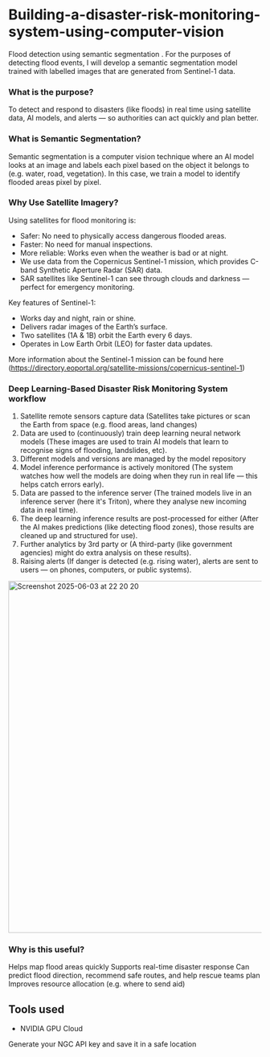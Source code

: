 # Building-a-disaster-risk-monitoring-system-using-computer-vision
Flood detection using semantic segmentation . For the purposes of detecting flood events, I will develop a semantic segmentation model trained with labelled images that are generated from Sentinel-1 data.

### What is the purpose? 

To detect and respond to disasters (like floods) in real time using satellite data, AI models, and alerts — so authorities can act quickly and plan better.

### What is Semantic Segmentation? 

Semantic segmentation is a computer vision technique where an AI model looks at an image and labels each pixel based on the object it belongs to (e.g. water, road, vegetation).
In this case, we train a model to identify flooded areas pixel by pixel.

### Why Use Satellite Imagery?

Using satellites for flood monitoring is:

- Safer: No need to physically access dangerous flooded areas.
- Faster: No need for manual inspections.
- More reliable: Works even when the weather is bad or at night.
- We use data from the Copernicus Sentinel-1 mission, which provides C-band Synthetic Aperture Radar (SAR) data.
- SAR satellites like Sentinel-1 can see through clouds and darkness — perfect for emergency monitoring.

Key features of Sentinel-1:

- Works day and night, rain or shine.
- Delivers radar images of the Earth’s surface.
- Two satellites (1A & 1B) orbit the Earth every 6 days.
- Operates in Low Earth Orbit (LEO) for faster data updates.

More information about the Sentinel-1 mission can be found here (https://directory.eoportal.org/satellite-missions/copernicus-sentinel-1)


### Deep Learning-Based Disaster Risk Monitoring System workflow 

1. Satellite remote sensors capture data (Satellites take pictures or scan the Earth from space (e.g. flood areas, land changes)
2. Data are used to (continuously) train deep learning neural network models (These images are used to train AI models that learn to recognise signs of flooding, landslides, etc). 
3. Different models and versions are managed by the model repository
4. Model inference performance is actively monitored (The system watches how well the models are doing when they run in real life — this helps catch errors early). 
5. Data are passed to the inference server (The trained models live in an inference server (here it's Triton), where they analyse new incoming data in real time). 
6. The deep learning inference results are post-processed for either (After the AI makes predictions (like detecting flood zones), those results are cleaned up and structured for use). 
7. Further analytics by 3rd party or (A third-party (like government agencies) might do extra analysis on these results). 
8. Raising alerts (If danger is detected (e.g. rising water), alerts are sent to users — on phones, computers, or public systems). 

<img width="701" alt="Screenshot 2025-06-03 at 22 20 20" src="https://github.com/user-attachments/assets/1e371666-02ff-48de-9c08-e71e7f25d2a1" />

### Why is this useful?

Helps map flood areas quickly
Supports real-time disaster response
Can predict flood direction, recommend safe routes, and help rescue teams plan
Improves resource allocation (e.g. where to send aid)


## Tools used 

* NVIDIA GPU Cloud

Generate your NGC API key and save it in a safe location



